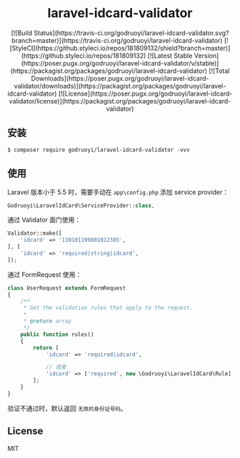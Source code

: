 <h1 align="center"> laravel-idcard-validator </h1>

<p align="center">
    [![Build Status](https://travis-ci.org/godruoyi/laravel-idcard-validator.svg?branch=master)](https://travis-ci.org/godruoyi/laravel-idcard-validator)
    [![StyleCI](https://github.styleci.io/repos/181809132/shield?branch=master)](https://github.styleci.io/repos/181809132)
    [![Latest Stable Version](https://poser.pugx.org/godruoyi/laravel-idcard-validator/v/stable)](https://packagist.org/packages/godruoyi/laravel-idcard-validator)
    [![Total Downloads](https://poser.pugx.org/godruoyi/laravel-idcard-validator/downloads)](https://packagist.org/packages/godruoyi/laravel-idcard-validator)
    [![License](https://poser.pugx.org/godruoyi/laravel-idcard-validator/license)](https://packagist.org/packages/godruoyi/laravel-idcard-validator)
</p>

## 安装

```shell
$ composer require godruoyi/laravel-idcard-validator -vvv
```

## 使用

Laravel 版本小于 5.5 时，需要手动在 `app\config.php` 添加 service provider：

```php
Godruoyi\LaravelIdCard\ServiceProvider::class,
```

通过 Validator 面门使用：

```php
Validator::make([
    'idcard' => '110101199801012385',
], [
    'idcard' => 'required|string|idcard',
]);
```

通过 FormRequest 使用：

```php
class UserRequest extends FormRequest
{
    /**
     * Get the validation rules that apply to the request.
     *
     * @return array
     */
    public function rules()
    {
        return [
            'idcard' => 'required|idcard',

            // 或者
            'idcard' => ['required', new \Godruoyi\LaravelIdCard\Rule],
        ];
    }
}
```

验证不通过时，默认返回 `无效的身份证号码`。

## License

MIT